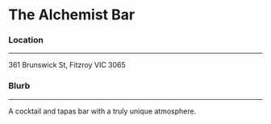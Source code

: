 # The Alchemist Bar

### Location
- - -

361 Brunswick St, Fitzroy VIC 3065

### Blurb
- - -

A cocktail and tapas bar with a truly unique atmosphere.